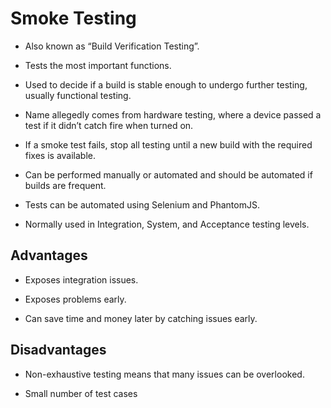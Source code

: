 # Smoke Testing 

- Also known as “Build Verification Testing”. 

- Tests the most important functions. 

- Used to decide if a build is stable enough to undergo further testing, usually functional testing. 

- Name allegedly comes from hardware testing, where a device passed a test if it didn’t catch fire when turned on. 

- If a smoke test fails, stop all testing until a new build with the required fixes is available. 

- Can be performed manually or automated and should be automated if builds are frequent. 

- Tests can be automated using Selenium and PhantomJS. 

- Normally used in Integration, System, and Acceptance testing levels. 

## Advantages 

- Exposes integration issues. 

- Exposes problems early. 

- Can save time and money later by catching issues early. 

## Disadvantages

- Non-exhaustive testing means that many issues can be overlooked.

- Small number of test cases

 

 

 

 